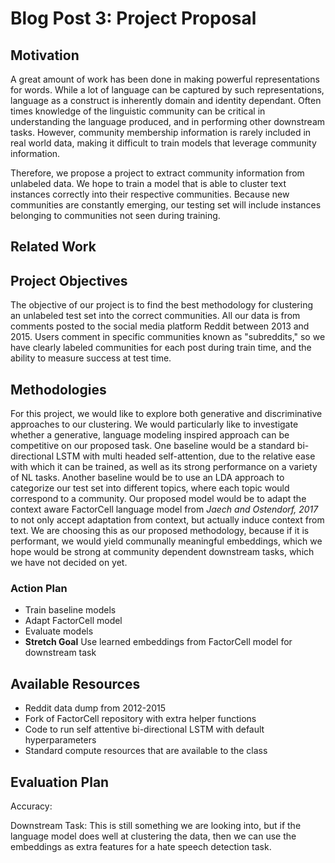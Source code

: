 # Blog Post 3: Project Proposal

## Motivation

A great amount of work has been done in making powerful representations for words. 
While a lot of language can be captured by such representations, language 
as a construct is inherently domain and identity dependant.
Often times knowledge of the linguistic community can be critical 
in understanding the language produced, and in performing other
downstream tasks. However, community membership information is rarely included in real world data, making
it difficult to train models that leverage community information.

Therefore, we propose a project to extract community information from unlabeled data. We hope to train a model that is able
to cluster text instances correctly into their respective communities. Because new communities are constantly emerging, 
our testing set will include instances belonging to communities not seen during training. 

## Related Work


## Project Objectives

The objective of our project is to find the best methodology for clustering an unlabeled test set into the correct communities. 
All our data is from comments posted to the social media platform Reddit between 2013 and 2015. Users
comment in specific communities known as "subreddits," so we have clearly labeled communities for each post during train time,
and the ability to measure success at test time.

## Methodologies

For this project, we would like to explore both generative and discriminative approaches to our clustering. We would particularly like to investigate whether a generative, language modeling inspired approach can be competitive on our proposed task. 
One baseline would be a standard bi-directional LSTM with multi headed self-attention, due to the relative ease with which it can be trained, as well as its strong performance on a variety of NL tasks.
Another baseline would be to use an LDA approach to categorize our test set into different topics, where each topic would correspond to a community.
Our proposed model would be to adapt the context aware FactorCell language model from *Jaech and Ostendorf, 2017* to not only accept adaptation from context, but actually induce context from text. We are choosing this as our proposed methodology, because if it is performant, we would yield communally meaningful embeddings, which we hope would be strong at community dependent downstream tasks, which we have not decided on yet.

### Action Plan
* Train baseline models
* Adapt FactorCell model
* Evaluate models
* **Stretch Goal** Use learned embeddings from FactorCell model for downstream task


## Available Resources
* Reddit data dump from 2012-2015
* Fork of FactorCell repository with extra helper functions
* Code to run self attentive bi-directional LSTM with default hyperparameters
* Standard compute resources that are available to the class


## Evaluation Plan
Accuracy:



Downstream Task:
This is still something we are looking into, but if the language model does well at clustering the data, then we can
use the embeddings as extra features for a hate speech detection task. 


